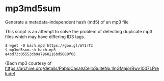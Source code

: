 # mp3md5sum
Generate a metadata-independent hash (md5) of an mp3 file

This script is an attempt to solve the problem of detecting duplicate mp3 files which may have differing ID3 tags.

```
$ wget -O bach.mp3 https://goo.gl/mY1rTI
$ mp3md5sum.sh bach.mp3
a4bd73c05553db9a7960216bd5080f66
```

(Bach mp3 courtesy of https://archive.org/details/PabloCasalsCelloSuiteNo.1InGMajorBwv1007I.Prelude)
